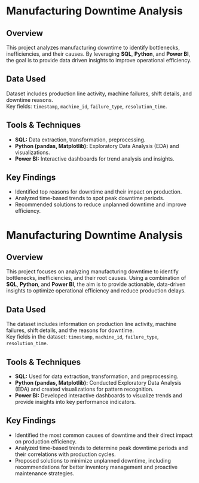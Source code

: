 <!DOCTYPE html>
<html lang="en">
<head>
  <meta charset="UTF-8">
</head>
<body>

  <h1>Manufacturing Downtime Analysis</h1>

  <div class="section">
    <h2>Overview</h2>
    <p>
      This project analyzes manufacturing downtime to identify bottlenecks, inefficiencies, and their causes.
      By leveraging <strong>SQL</strong>, <strong>Python</strong>, and <strong>Power BI</strong>, the goal is to provide
      data driven insights to improve operational efficiency.
    </p>
  </div>

  <div class="section">
    <h2>Data Used</h2>
    <p>
      Dataset includes production line activity, machine failures, shift details, and downtime reasons.<br>
      Key fields: <code>timestamp</code>, <code>machine_id</code>, <code>failure_type</code>, <code>resolution_time</code>.
    </p>
  </div>

  <div class="section">
    <h2>Tools & Techniques</h2>
    <ul>
      <li><strong>SQL:</strong> Data extraction, transformation, preprocessing.</li>
      <li><strong>Python (pandas, Matplotlib):</strong> Exploratory Data Analysis (EDA) and visualizations.</li>
      <li><strong>Power BI:</strong> Interactive dashboards for trend analysis and insights.</li>
    </ul>
  </div>

  <div class="section">
    <h2>Key Findings</h2>
    <ul>
      <li>Identified top reasons for downtime and their impact on production.</li>
      <li>Analyzed time-based trends to spot peak downtime periods.</li>
      <li>Recommended solutions to reduce unplanned downtime and improve efficiency.</li>
    </ul>
  </div>

</body>
</html>

<!DOCTYPE html>
<html lang="en">
<head>
  <meta charset="UTF-8">
  <meta name="viewport" content="width=device-width, initial-scale=1.0">
  <title>Manufacturing Downtime Analysis</title>
</head>
<body>

  <h1>Manufacturing Downtime Analysis</h1>

  <div class="section">
    <h2>Overview</h2>
    <p>
      This project focuses on analyzing manufacturing downtime to identify bottlenecks, inefficiencies, and their root causes. Using a combination of <strong>SQL</strong>, <strong>Python</strong>, and <strong>Power BI</strong>, the aim is to provide actionable, data-driven insights to optimize operational efficiency and reduce production delays.
    </p>
  </div>

  <div class="section">
    <h2>Data Used</h2>
    <p>
      The dataset includes information on production line activity, machine failures, shift details, and the reasons for downtime.<br>
      Key fields in the dataset: <code>timestamp</code>, <code>machine_id</code>, <code>failure_type</code>, <code>resolution_time</code>.
    </p>
  </div>

  <div class="section">
    <h2>Tools & Techniques</h2>
    <ul>
      <li><strong>SQL:</strong> Used for data extraction, transformation, and preprocessing.</li>
      <li><strong>Python (pandas, Matplotlib):</strong> Conducted Exploratory Data Analysis (EDA) and created visualizations for pattern recognition.</li>
      <li><strong>Power BI:</strong> Developed interactive dashboards to visualize trends and provide insights into key performance indicators.</li>
    </ul>
  </div>

  <div class="section">
    <h2>Key Findings</h2>
    <ul>
      <li>Identified the most common causes of downtime and their direct impact on production efficiency.</li>
      <li>Analyzed time-based trends to determine peak downtime periods and their correlations with production cycles.</li>
      <li>Proposed solutions to minimize unplanned downtime, including recommendations for better inventory management and proactive maintenance strategies.</li>
    </ul>
  </div>

</body>
</html>

